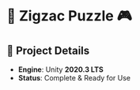 # 🍉 **Zigzac Puzzle** 🎮  

## 📌 Project Details  
- **Engine**: Unity **2020.3 LTS**  
- **Status**: Complete & Ready for Use  
